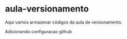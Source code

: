 # aula-versionamento
Aqui vamos armazenar códigos da aula de versionamento.

Adicionando configuracao github